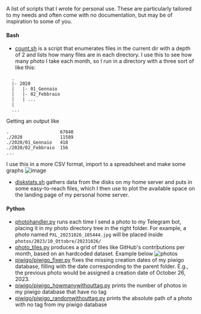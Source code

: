 A list of scripts that I wrote for personal use. These are particularly tailored to my needs and often come with no documentation, but may be of inspiration to some of you.

#### Bash
- [count.sh](https://github.com/fexed/scripts/blob/main/bash/count.sh) is a script that enumerates files in the current dir with a depth of 2 and lists how many files are in each directory. I use this to see how many photo I take each month, so I run in a directory with a three sort of like this:
```
  .
  |- 2020
  |   |- 01_Gennaio
  |   |- 02_Febbraio
  |   | ...
  |
  ...
```
Getting an output like
```
.                   67040
./2020              11589
./2020/01_Gennaio   418
./2020/02_Febbraio  156
...
```
I use this in a more CSV format, import to a spreadsheet and make some graphs
![image](https://github.com/fexed/scripts/assets/5090316/f2a23625-b2c5-46ed-9da4-82d44a3d6d6c)

- [diskstats.sh](https://github.com/fexed/scripts/blob/main/bash/diskstats.sh) gathers data from the disks on my home server and puts in some easy-to-reach files, which I then use to plot the available space on the landing page of my personal home server.

#### Python

- [photohandler.py](https://github.com/fexed/scripts/blob/main/python/photohandler.py) runs each time I send a photo to my Telegram bot, placing it in my photo directory tree in the right folder. For example, a photo named `PXL_20231026_105444.jpg` will be placed inside `photos/2023/10_Ottobre/20231026/`
- [photo_tiles.py](https://github.com/fexed/scripts/blob/main/python/photo_tiles.py) produces a grid of tiles like GitHub's contributions per month, based on an hardcoded dataset. Example below
![photos](https://github.com/fexed/scripts/assets/5090316/99a6586c-d9fb-4a34-b594-a884a95b383e)
- [piwigo/piwigo_fixer.py](https://github.com/fexed/scripts/blob/main/python/piwigo/piwigo_fixer.py) fixes the missing creation dates of my piwigo database, filling with the date corresponding to the parent folder. E.g., the previous photo would be assigned a creation date of October 26, 2023.
- [piwigo/piwigo_howmanywithouttag.py](https://github.com/fexed/scripts/blob/main/python/piwigo/piwigo_howmanywithouttag.py) prints the number of photos in my piwigo database that have no tag
- [piwigo/piwigo_randomwithouttag.py](https://github.com/fexed/scripts/blob/main/python/piwigo/piwigo_randomwithouttag.py) prints the absolute path of a photo with no tag from my piwigo database

